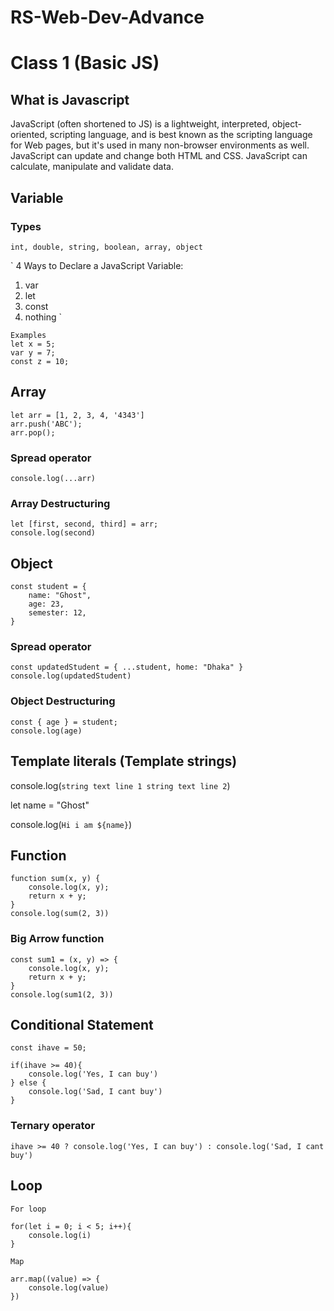 # RS-Web-Dev-Advance

# Class 1 (Basic JS)

## What is Javascript

JavaScript (often shortened to JS) is a lightweight, interpreted, object-oriented, scripting language, and is best known as the scripting language for Web pages, but it's used in many non-browser environments as well. JavaScript can update and change both HTML and CSS. JavaScript can calculate, manipulate and validate data.


## Variable 

### Types

` int, double, string, boolean, array, object `

` 4 Ways to Declare a JavaScript Variable:
1. var
2. let
3. const
4. nothing `

```
Examples
let x = 5;
var y = 7;
const z = 10;
```

## Array 

```
let arr = [1, 2, 3, 4, '4343']
arr.push('ABC');
arr.pop();
```

### Spread operator 
```
console.log(...arr)
```

### Array Destructuring
```
let [first, second, third] = arr;
console.log(second)
```

## Object
```
const student = {
    name: "Ghost",
    age: 23,
    semester: 12,
}
```

### Spread operator 
``` 
const updatedStudent = { ...student, home: "Dhaka" }
console.log(updatedStudent) 
```

### Object Destructuring
```
const { age } = student;
console.log(age)
```

## Template literals (Template strings)

console.log(`string text line 1
 string text line 2`)

let name = "Ghost"

console.log(`Hi i am ${name}`)

## Function

```
function sum(x, y) {
    console.log(x, y);
    return x + y;
}
console.log(sum(2, 3))
```

### Big Arrow function

```
const sum1 = (x, y) => {
    console.log(x, y);
    return x + y;
}
console.log(sum1(2, 3))
```

## Conditional Statement
```
const ihave = 50;

if(ihave >= 40){
    console.log('Yes, I can buy')
} else {
    console.log('Sad, I cant buy')
}
```

### Ternary operator
```
ihave >= 40 ? console.log('Yes, I can buy') : console.log('Sad, I cant buy')
```

## Loop 
` For loop `
```
for(let i = 0; i < 5; i++){
    console.log(i)
}
```

` Map `
```
arr.map((value) => {
    console.log(value)
})
```
